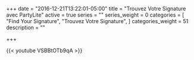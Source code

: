 +++
date = "2016-12-21T13:22:01-05:00"
title = "Trouvez Votre Signature avec PartyLite"
active = true
series = ""
series_weight = 0
categories = [
  "Find Your Signature",
  "Trouvez Votre Signature",
]
categories_weight = 51
description = ""

+++

{{< youtube VSBBtOTb9qA >}}

